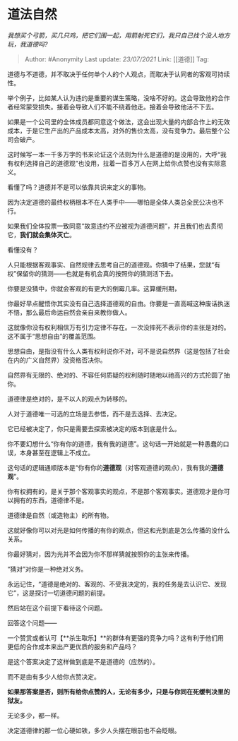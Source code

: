 # 道法自然
*我想买个弓箭，买几只鸡，把它们围一起，用箭射死它们，我只自己找个没人地方玩，我道德吗?*

> Author: #Anonymity
> Last update: *23/07/2021* 
> Link: [[道德]]
> Tag: 

 
道德与不道德，并不取决于任何单个人的个人观点，而取决于认同者的客观可持续性。

举个例子，比如某人认为违约是重要的谋生策略，没啥不好的。这会导致他的合作者经常蒙受损失。接着会导致人们不能不绕着他走。接着会导致他活不下去。

如果是一个公司里的全体成员都同意这个做法，这会出现大量的内部合作上的无效成本，于是它生产出的产品成本太高，对外的售价太高，没有竞争力。最后整个公司会破产。

这时候写一本一千多万字的书来论证这个法则为什么是道德的是没用的，大呼“我有权利选择自己的道德观”也没用，拉着一百多万人在网上给你点赞也没有实际意义。

看懂了吗？道德并不是可以依靠共识来定义的事物。

因为决定道德的最终权柄根本不在人类手中——哪怕是全体人类总全民公决也不行。

如果我们全体投票一致同意“故意违约不应被视为道德问题”，并且我们也去贯彻它，**我们就会集体灭亡**。

看懂没有？

人只能根据客观事实、自然规律去思考自己的道德观。你猜中了结果，您就“有权”保留你的猜测——也就是有机会真的按照你的猜测活下去。

你要是没猜中，你就会客观的有更大的倒霉几率。这算缓刑期，

你最好早点醒悟你其实没有自己选择道德观的自由。你要是一直高喊这种废话执迷不悟，那么最后命运自然会亲自来教你做人。

这就像你没有权利相信万有引力定律不存在。一次没摔死不表示你的主张是对的。这不属于“思想自由”的覆盖范围。

思想自由，是指没有什么人类有权利说你不对，可不是说自然界（这是包括了社会在内的广义自然界）没资格否决你。

自然界有无限的、绝对的、不容任何质疑的权利随时随地以祂高兴的方式抡圆了抽你。

道德律是绝对的，是不以人的观点为转移的。

人对于道德唯一可选的立场是去参悟，而不是去选择、去决定。

它已经被决定了，你只是需要去探索被决定的版本到底是什么。

你不要幻想什么“你有你的道德，我有我的道德”。这句话一开始就是一种愚蠢的口误，本身甚至在逻辑上不成立。

这句话的逻辑通顺版本是“你有你的**道德观**（对客观道德的观点），我有我的**道德观**”。

你有权拥有的，是关于那个客观事实的观点，不是那个客观事实。道德观才是你可以拥有的东西，道德律不是。

道德律是自然（或造物主）的所有物。

这就好像你可以对光是如何传播的有你的观点，但这和光到底是怎么传播的没什么关系。

你最好猜对，因为光并不会因为你不那样猜就按照你的主张来传播。

“猜对”对你是一种绝对义务。

永远记住，“道德是绝对的、客观的、不受我决定的，我的任务是去认识它、发现它”，这是探讨一切道德问题的前提。

然后站在这个前提下看待这个问题。

回答这个问题——

一个赞赏或者认可【**杀生取乐】**的群体有更强的竞争力吗？这有利于他们用更低的合作成本来出产更优质的服务和产品吗？

是这个答案决定了这样做到底是不是道德的（应然的）。

而不是由有多少人给你点赞决定。

**如果那答案是否，则所有给你点赞的人，无论有多少，只是与你同在死缓判决里的狱友。**

无论多少，都一样。

决定道德律的那一位心硬如铁，多少人头摆在眼前也不会眨眼。



